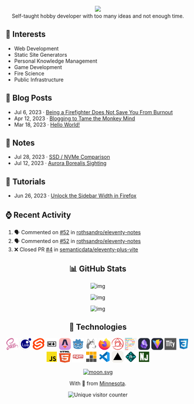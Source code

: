 <!--
<p align="center">
<img src="assets/gh-banner-b.png" />
<img src="assets/gh-banner-a.png" />
</p>
-->

<!--
# 🙋‍♂️ Hi there, I'm Miguel
-->

<p align="center">  
<img src="https://readme-typing-svg.demolab.com?font=Fira+Code&pause=1000&center=true&random=false&width=435&lines=Hey+there!+I'm+Miguel+Pimentel." />
<br />
Self-taught hobby developer with too many ideas and not enough time.
</p>

## 🧡 Interests

- Web Development
- Static Site Generators
- Personal Knowledge Management
- Game Development
- Fire Science
- Public Infrastructure

## 📄 Blog Posts

<!-- BLOG-POST-LIST:START -->
- Jul 6, 2023 · [Being a Firefighter Does Not Save You From Burnout](https://miguelpimentel.do/on-burning-out/)
- Apr 12, 2023 · [Blogging to Tame the Monkey Mind](https://miguelpimentel.do/monkey-mind/)
- Mar 18, 2023 · [Hello World!](https://miguelpimentel.do/hello-world/)<!-- BLOG-POST-LIST:END -->

## 📓 Notes

<!-- NOTES:START -->
- Jul 28, 2023 · [SSD / NVMe Comparison](https://miguelpimentel.do/ssd-nvme-comparison/)
- Jul 12, 2023 · [Aurora Borealis Sighting](https://miguelpimentel.do/aurora-borealis/)<!-- NOTES:END -->

## 📜 Tutorials

<!-- TUTORIALS:START -->
- Jun 26, 2023 · [Unlock the Sidebar Width in Firefox](https://miguelpimentel.do/unlock-firefox-sidebar-width/)<!-- TUTORIALS:END -->

## ⌚ Recent Activity

<!--START_SECTION:activity-->
1. 🗣 Commented on [#52](https://github.com/rothsandro/eleventy-notes/issues/52#issuecomment-2104686044) in [rothsandro/eleventy-notes](https://github.com/rothsandro/eleventy-notes)
2. 🗣 Commented on [#52](https://github.com/rothsandro/eleventy-notes/issues/52#issuecomment-2093394729) in [rothsandro/eleventy-notes](https://github.com/rothsandro/eleventy-notes)
3. ❌ Closed PR [#4](https://github.com/semanticdata/eleventy-plus-vite/pull/4) in [semanticdata/eleventy-plus-vite](https://github.com/semanticdata/eleventy-plus-vite)
<!--END_SECTION:activity-->

<!--## 📈 GitHub Stats-->

<div align=center>

## 📊 GitHub Stats

![img](https://github-readme-stats.vercel.app/api/top-langs/?username=semanticdata&hide=markdown&layout=compact&theme=material-palenight)

![img](https://github-readme-stats.vercel.app/api?username=semanticdata&show_icons=true&theme=material-palenight&hide_rank=true&border_radius=6)

![img](https://streak-stats.demolab.com?user=semanticdata&theme=material-palenight&mode=weekly&hide_longest_streak=false&border_radius=6)

## 🤖 Technologies
  
![sass icon](assets/icons/logos--sass.png) ![lua icon](assets/icons/logos--lua.png) ![svelte icon](assets/icons/logos--svelte-icon.png) ![markdown icon](assets/icons/openmoji--markdown.png) ![astro icon](assets/icons/skill-icons--astro.png) ![godot icon](assets/icons/devicon--godot.png) ![husky icon](assets/icons/vscode-icons--file-type-husky.png) ![firefox icon](assets/icons/logos--firefox.png) ![postcss icon](assets/icons/logos--postcss.png) ![prettier icon](assets/icons/logos--prettier.png) ![obsidian icon](assets/icons/skill-icons--obsidian-dark.png) ![vite icon](assets/icons/skill-icons--vite-dark.png) ![eleventy icon](assets/icons/eleventy-small-gray-bg.png) ![css icon](assets/icons/vscode-icons--file-type-css.png) ![javascript icon](assets/icons/vscode-icons--file-type-js-official.png) ![html icon](assets/icons/logos--html-5.png) ![npm icon](assets/icons/vscode-icons--file-type-npm.png) ![pnpm icon](assets/icons/vscode-icons--file-type-light-pnpm.png) ![vs code icon](assets/icons/vscode-icons--file-type-vscode.png) ![vercel icon](assets/icons/skill-icons--vercel-light.png) ![netlify icon](assets/icons/vscode-icons--file-type-light-netlify.png) ![nunjucks icon](assets/icons/vscode-icons--file-type-nunjucks.png)
</div>

<p align=center>
<a href="https://moon-svg.minung.dev"><img src="https://moon-svg.minung.dev/moon.svg?theme=basic&rotate=0" alt="moon.svg"></a>
</p>
<p align=center>
With 💜 from <a href="https://www.instagram.com/reel/BVRFeF8h2m3/" target="_blank">Minne</a><a href="https://www.instagram.com/reel/Bhl7n_oH1av/" target="_blank">sota</a>.
</p>
<p align=center>
<img src="https://img.shields.io/endpoint?url=https%3A%2F%2Fhits.dwyl.com%2Fsemanticdata%2Fsemanticdata.json&label=Visitors&color=palepink" alt="Unique visitor counter" />
</p>
